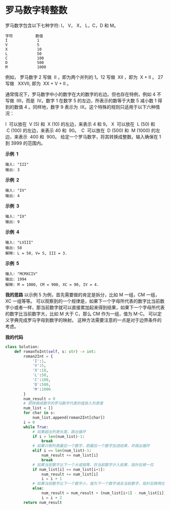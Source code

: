 # 罗马数字转整数

罗马数字包含以下七种字符: I， V， X， L，C，D 和 M。

```
字符          数值
I             1
V             5
X             10
L             50
C             100
D             500
M             1000
```

例如， 罗马数字 2 写做  II ，即为两个并列的 1。12 写做  XII ，即为  X + II 。 27 写做   XXVII, 即为  XX + V + II 。

通常情况下，罗马数字中小的数字在大的数字的右边。但也存在特例，例如 4 不写做  IIII，而是  IV。数字 1 在数字 5 的左边，所表示的数等于大数 5 减小数 1 得到的数值 4 。同样地，数字 9 表示为  IX。这个特殊的规则只适用于以下六种情况：

I  可以放在  V (5) 和  X (10) 的左边，来表示 4 和 9。
X  可以放在  L (50) 和  C (100) 的左边，来表示 40 和  90。 
C  可以放在  D (500) 和  M (1000) 的左边，来表示  400 和  900。
给定一个罗马数字，将其转换成整数。输入确保在 1  到 3999 的范围内。

**示例  1**

```
输入: "III"
输出: 3
```

**示例  2**

```
输入: "IV"
输出: 4
```

**示例  3**

```
输入: "IX"
输出: 9
```

**示例  4**

```
输入: "LVIII"
输出: 58
解释: L = 50, V= 5, III = 3.
```

**示例  5**

```
输入: "MCMXCIV"
输出: 1994
解释: M = 1000, CM = 900, XC = 90, IV = 4.
```

**我的思路**
以示例 5 为例，首先需要做的肯定是拆分，比如 M 一组，CM 一组，XC 一组等等。
可以观察到的一个规律是，如果下一个字母所代表的数字比当前数字小或者一样，那当前数字就可以直接累加起来得到结果，如果下一个字母所代表的数字比当前数字大，比如 M 大于 C，那么 CM 作为一组，值为 M-C。
可以定义字典完成罗马字母到数字的映射。
这种方法需要注意的一点是对于边界条件的考虑。

**我的代码**

```python
class Solution:
    def romanToInt(self, s: str) -> int:
        roman2Int = {
            'I':1,
            'V':5,
            'X':10,
            'L':50,
            'C':100,
            'D':500,
            'M':1000
        }
        num_result = 0
        # 把转换成数字的罗马数字代表的值放入列表里
        num_list = []
        for char in s:
            num_list.append(roman2Int[char])
        i = 0
        while True:
            # 如果超出列表长度，跳出循环
            if i > len(num_list)-1:
                break
            # 如果只剩列表最后一个数字，把最后一个数字加进结果，并跳出循环
            elif i == len(num_list)-1:
                num_result += num_list[i]
                break
            # 如果当前数字比下一个大或相等，将当前数字计入结果，指针后移一位
            if num_list[i] >= num_list[i+1]:
                num_result += num_list[i]
                i = i + 1
            # 如果当前数字比下一个数字小，值为下一个数字减去当前数字，指针后移两位
            else:
                num_result = num_result + (num_list[i+1] - num_list[i])
                i = i + 2
        return num_result
```
